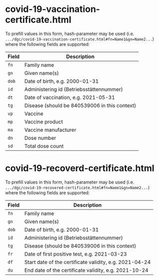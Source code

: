 # covid-19-vaccination-certificate.html

To prefill values in this form, hash-parameter may be used (i.e. `.../dgc/covid-19-vaccination-certificate.html#fn=Name1&gn=Name2...`) where the following fields are supported:

| Field | Description |
| ----- | ----------- |
| `fn`  | Family name |
| `gn`  | Given name(s) |
| `dob` | Date of birth, e.g. 2000-01-31 |
| `id`  | Administering id (Betriebsstättennummer) |
| `dt`  | Date of vaccination, e.g. 2021-05-31 |
| `tg`  | Disease (should be 840539006 in this context)
| `vp`  | Vaccine |
| `mp`  | Vaccine product |
| `ma`  | Vaccine manufacturer |
| `dn`  | Dose number |
| `sd`  | Total dose count |

# covid-19-recoverd-certificate.html

To prefill values in this form, hash-parameter may be used (i.e. `.../dgc/covid-19-recovered-certificate.html#fn=Name1&gn=Name2...`) where the following fields are supported:

| Field | Description |
| ----- | ----------- |
| `fn`  | Family name |
| `gn`  | Given name(s) |
| `dob` | Date of birth, e.g. 2000-01-31 |
| `id`  | Administering id (Betriebsstättennummer) |
| `tg`  | Disease (should be 840539006 in this context)
| `fr`  | Date of first positive test, e.g. 2021-03-23 |
| `df`  | Start date of the certificate validity, e.g. 2021-04-24 |
| `du`  | End date of the certificate validity, e.g. 2021-10-24 |
